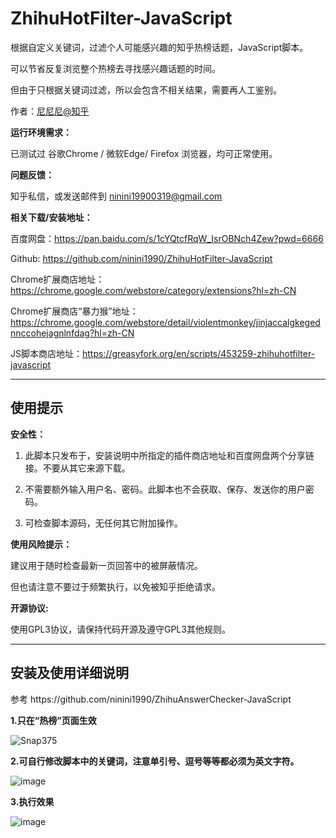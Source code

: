 # ZhihuHotFilter-JavaScript
根据自定义关键词，过滤个人可能感兴趣的知乎热榜话题，JavaScript脚本。<p>
可以节省反复浏览整个热榜去寻找感兴趣话题的时间。<p>
但由于只根据关键词过滤，所以会包含不相关结果，需要再人工鉴别。<p>
作者：<a href="https://www.zhihu.com/people/nidaye2" target="_blank">尼尼尼@知乎</a><p>

**运行环境需求：**<p>
已测试过 谷歌Chrome / 微软Edge/ Firefox 浏览器，均可正常使用。<p>

**问题反馈：**<p>
知乎私信，或发送邮件到 ninini19900319@gmail.com

**相关下载/安装地址：**<p>
百度网盘：https://pan.baidu.com/s/1cYQtcfRqW_IsrOBNch4Zew?pwd=6666 <p>
Github: https://github.com/ninini1990/ZhihuHotFilter-JavaScript <p>
Chrome扩展商店地址：https://chrome.google.com/webstore/category/extensions?hl=zh-CN <p>
Chrome扩展商店“暴力猴”地址：https://chrome.google.com/webstore/detail/violentmonkey/jinjaccalgkegednnccohejagnlnfdag?hl=zh-CN  <p>
JS脚本商店地址：https://greasyfork.org/en/scripts/453259-zhihuhotfilter-javascript

---
<h2>使用提示</h2> <p>

**安全性：**<p>
1. 此脚本只发布于，安装说明中所指定的插件商店地址和百度网盘两个分享链接。不要从其它来源下载。<p>
2. 不需要额外输入用户名、密码。此脚本也不会获取、保存、发送你的用户密码。<p>
3. 可检查脚本源码，无任何其它附加操作。<p>

**使用风险提示：**<p>
建议用于随时检查最新一页回答中的被屏蔽情况。<p>
但也请注意不要过于频繁执行，以免被知乎拒绝请求。<p>

**开源协议:**<p>
使用GPL3协议，请保持代码开源及遵守GPL3其他规则。<p>

---
<h2>安装及使用详细说明</h2><p>
参考 https://github.com/ninini1990/ZhihuAnswerChecker-JavaScript <p>
  
<b>1.只在“热榜”页面生效</b><p>  
  
![Snap375](https://user-images.githubusercontent.com/112439804/196351605-fc68f446-5153-4a1b-ac14-e41342d1ce92.jpg) <p>
  
<b>2.可自行修改脚本中的关键词，注意单引号、逗号等等都必须为英文字符。</b><p>
    
![image](https://user-images.githubusercontent.com/112439804/196351010-9af5c9a8-30ab-4e7e-8c19-290cae042452.png)<p>
  
<b>3.执行效果</b><p>
 
![image](https://user-images.githubusercontent.com/112439804/196351324-c98fdf7a-9b5d-4754-a6c3-c72f2f5f2ead.png)<p>
  

  <p>
  
